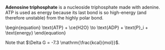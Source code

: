 **Adenosine triphosphate** is a nucleoside triphosphate made with adenine. ATP is used as energy because its last bond is so high-energy (and therefore unstable) from the highly polar bond. 

\begin{equation}
\text{ATP} + \ce{H2O} \to \text{ADP} + \text{P}_i + \text{energy}
\end{equation}

Note that $\Delta G = -7.3 \mathrm{\frac{kcal}{mol}}$.

